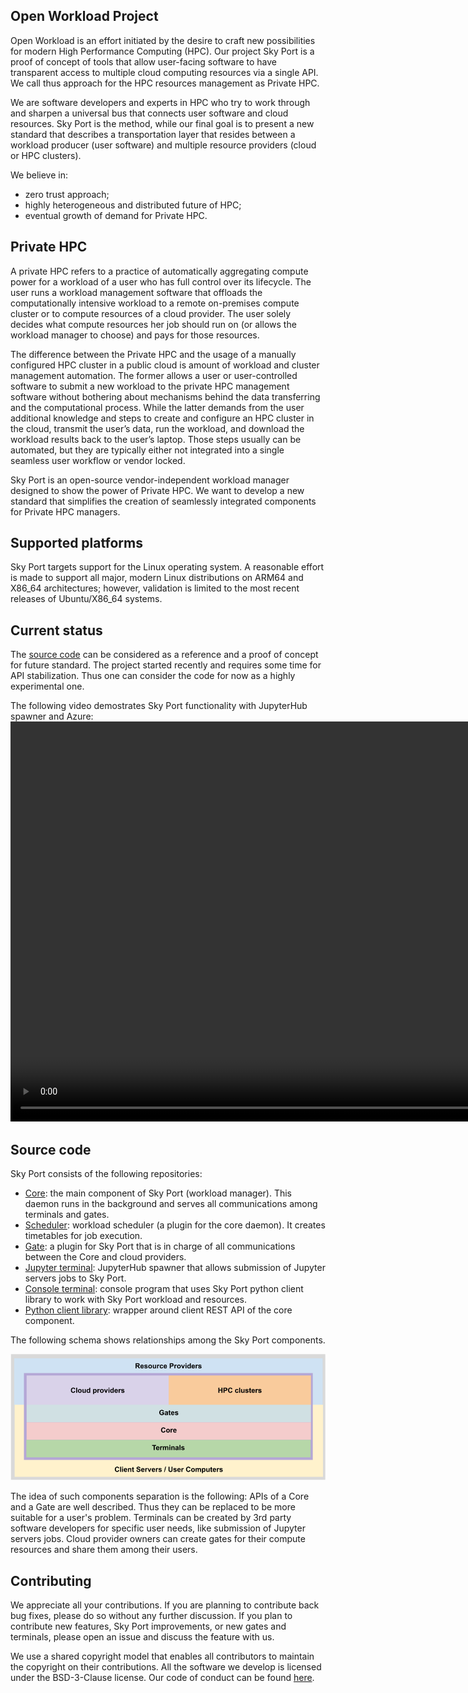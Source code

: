 ## Open Workload Project

Open Workload is an effort initiated by the desire to craft new possibilities for modern High Performance Computing (HPC). Our project Sky Port is a proof of concept of tools that allow user-facing software to have transparent access to multiple cloud computing resources via a single API. We call thus approach for the HPC resources management as Private HPC.

We are software developers and experts in HPC who try to work through and sharpen a universal bus that connects user software and cloud resources. Sky Port is the method, while our final goal is to present a new standard that describes a transportation layer that resides between a workload producer (user software) and multiple resource providers (cloud or HPC clusters).

We believe in:
* zero trust approach;
* highly heterogeneous and distributed future of HPC;
* eventual growth of demand for Private HPC.

## Private HPC

A private HPC refers to a practice of automatically aggregating compute power for a workload of a user who has full control over its lifecycle. The user runs a workload management software that offloads the computationally intensive workload to a remote on-premises compute cluster or to compute resources of a cloud provider. The user solely decides what compute resources her job should run on (or allows the workload manager to choose) and pays for those resources. 

The difference between the Private HPC and the usage of a manually configured HPC cluster in a public cloud is amount of workload and cluster management automation. The former allows a user or user-controlled software to submit a new workload to the private HPC management software without bothering about mechanisms behind the data transferring and the computational process. While the latter demands from the user additional knowledge and steps to create and configure an HPC cluster in the cloud, transmit the user’s data, run the workload, and download the workload results back to the user’s laptop. Those steps usually can be automated, but they are typically either not integrated into a single seamless user workflow or vendor locked. 

Sky Port is an open-source vendor-independent workload manager designed to show the power of Private HPC. We want to develop a new standard that simplifies the creation of seamlessly integrated components for Private HPC managers.

## Supported platforms

Sky Port targets support for the Linux operating system. A reasonable effort is made to support all major, modern Linux distributions on ARM64 and X86_64 architectures; however, validation is limited to the most recent releases of Ubuntu/X86_64 systems.

## Current status

The [source code](https://github.com/openworkload) can be considered as a reference and a proof of concept for future standard. The project started recently and requires some time for API stabilization. Thus one can consider the code for now as a highly experimental one.

The following video demostrates Sky Port functionality with JupyterHub spawner and Azure:
<video width="1280" controls>
  <source src="videos/jupyterhub.mp4" type="video/mp4">
  Your browser does not support the video tag.
</video>

## Source code

Sky Port consists of the following repositories:
* [Core](https://github.com/openworkload/swm-core): the main component of Sky Port (workload manager). This daemon runs in the background and serves all communications among terminals and gates.
* [Scheduler](https://github.com/openworkload/swm-sched): workload scheduler (a plugin for the core daemon). It creates timetables for job execution.
* [Gate](https://github.com/openworkload/swm-cloud-gate): a plugin for Sky Port that is in charge of all communications between the Core and cloud providers.
* [Jupyter terminal](https://github.com/openworkload/swm-jupyter-term): JupyterHub spawner that allows submission of Jupyter servers jobs to Sky Port. 
* [Console terminal](https://github.com/openworkload/swm-console-term): console program that uses Sky Port python client library to work with Sky Port workload and resources.
* [Python client library](https://github.com/openworkload/swm-python-client): wrapper around client REST API of the core component.

The following schema shows relationships among the Sky Port components.

![schema](./images/skyport_schema.png)

The idea of such components separation is the following: APIs of a Core and a Gate are well described. Thus they can be replaced to be more suitable for a user's problem. Terminals can be created by 3rd party software developers for specific user needs, like submission of Jupyter servers jobs. Cloud provider owners can create gates for their compute resources and share them among their users.

## Contributing

We appreciate all your contributions. If you are planning to contribute back bug fixes, please do so without any further discussion. If you plan to contribute new features, Sky Port improvements, or new gates and terminals, please open an issue and discuss the feature with us.

We use a shared copyright model that enables all contributors to maintain the copyright on their contributions. All the software we develop is licensed under the BSD-3-Clause license. Our code of conduct can be found [here](https://github.com/openworkload/swm-core/blob/master/CODE_OF_CONDUCT.md).

